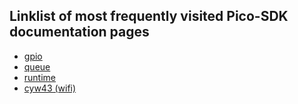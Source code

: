 Linklist of most frequently visited Pico-SDK documentation pages
----------------------------------------------------------------

* [gpio](https://www.raspberrypi.com/documentation/pico-sdk/gpio_8h.html)
* [queue](https://www.raspberrypi.com/documentation/pico-sdk/queue_8h.html)
* [runtime](https://www.raspberrypi.com/documentation/pico-sdk/runtime.html)
* [cyw43 (wifi)](https://www.raspberrypi.com/documentation/pico-sdk/cyw43_8h.html)
